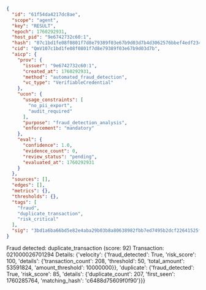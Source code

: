 ```json
{
  "id": "61f54da4217dc8ae",
  "scope": "agent",
  "key": "RESULT",
  "epoch": 1760292931,
  "host_pid": "9e6742732c60:1",
  "hash": "07c1bd1fe08f0801f7d8e79389f03e67b9d03d7b4d3062576bbef4edf2345c8b",
  "cid": "QmV107c1bd1fe08f0801f7d8e79389f03e67b9d03d7b",
  "aicp": {
    "prov": {
      "issuer": "9e6742732c60:1",
      "created_at": 1760292931,
      "method": "automated_fraud_detection",
      "vc_type": "VerifiableCredential"
    },
    "ucon": {
      "usage_constraints": [
        "no_pii_export",
        "audit_required"
      ],
      "purpose": "fraud_detection_analysis",
      "enforcement": "mandatory"
    },
    "eval": {
      "confidence": 1.0,
      "evidence_count": 0,
      "review_status": "pending",
      "evaluated_at": 1760292931
    }
  },
  "sources": [],
  "edges": [],
  "metrics": {},
  "thresholds": {},
  "tags": [
    "fraud",
    "duplicate_transaction",
    "risk_critical"
  ],
  "sig": "3bd1a6ba66bd5e82e4aba29b03b8a80638982fbb7ed7495b2dcf22641525f128"
}
```

Fraud detected: duplicate_transaction (score: 92)
Transaction: 021000026701294
Details: {'velocity': {'fraud_detected': True, 'risk_score': 100, 'details': {'transaction_count': 208, 'threshold': 50, 'total_amount': 53591824, 'amount_threshold': 10000000}}, 'duplicate': {'fraud_detected': True, 'risk_score': 85, 'details': {'duplicate_count': 207, 'first_seen': 1760285764, 'matching_hash': 'c6488d75609f0f90'}}}